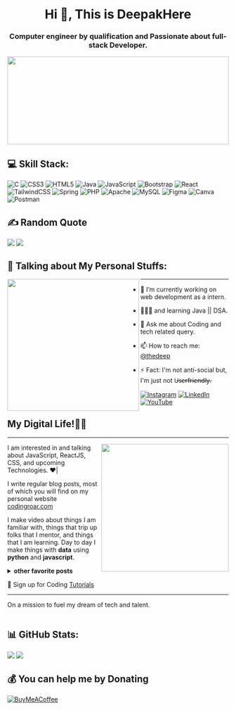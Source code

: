 <h1 align="center">Hi 👋, This is DeepakHere</h1>
<h3 align="center">Computer engineer by qualification and Passionate about full-stack Developer.</h3>
<img width="100%" height="200" src="https://media.licdn.com/dms/image/D4D16AQG4Zpj53ZHbEg/profile-displaybackgroundimage-shrink_350_1400/0/1685619062849?e=1695254400&v=beta&t=bvoNRIyHjha0ZT20FSEo255Ny_1M1D5oJOYw3eVogXQ">

<!-- <img width="100%"  src="https://user-images.githubusercontent.com/78081310/128008376-a11d98d7-19b9-4126-8d1e-827440a73e4d.png?raw=true"> 

<img width="100%" height="200" src="https://itsvg.in/hero.svg"> -->

## 💻 Skill Stack:
![C](https://img.shields.io/badge/c-%2300599C.svg?style=plastic&logo=c&logoColor=white) ![CSS3](https://img.shields.io/badge/css3-%231572B6.svg?style=plastic&logo=css3&logoColor=white) ![HTML5](https://img.shields.io/badge/html5-%23E34F26.svg?style=plastic&logo=html5&logoColor=white) ![Java](https://img.shields.io/badge/java-%23ED8B00.svg?style=plastic&logo=java&logoColor=white) ![JavaScript](https://img.shields.io/badge/javascript-%23323330.svg?style=plastic&logo=javascript&logoColor=%23F7DF1E) ![Bootstrap](https://img.shields.io/badge/bootstrap-%23563D7C.svg?style=plastic&logo=bootstrap&logoColor=white) ![React](https://img.shields.io/badge/react-%2320232a.svg?style=plastic&logo=react&logoColor=%2361DAFB) ![TailwindCSS](https://img.shields.io/badge/tailwindcss-%2338B2AC.svg?style=plastic&logo=tailwind-css&logoColor=white) ![Spring](https://img.shields.io/badge/spring-%236DB33F.svg?style=plastic&logo=spring&logoColor=white) ![PHP](https://img.shields.io/badge/php-%23777BB4.svg?style=plastic&logo=php&logoColor=white) ![Apache](https://img.shields.io/badge/apache-%23D42029.svg?style=plastic&logo=apache&logoColor=white) ![MySQL](https://img.shields.io/badge/mysql-%2300f.svg?style=plastic&logo=mysql&logoColor=white) 	![Figma](https://img.shields.io/badge/figma-%23F24E1E.svg?style=plastic&logo=figma&logoColor=white) ![Canva](https://img.shields.io/badge/Canva-%2300C4CC.svg?style=plastic&logo=Canva&logoColor=white) ![Postman](https://img.shields.io/badge/Postman-FF6C37?style=plastic&logo=postman&logoColor=white)

## ✍️ Random Quote
![](https://quotes-github-readme.vercel.app/api?type=horizontal&theme=radical) ![](https://github-readme-stats.vercel.app/api/top-langs/?username=Deepakhere&theme=merko&hide_border=false&include_all_commits=true&count_private=false&layout=compact)

  
  
<!-- Proudly created with GPRM ( https://gprm.itsvg.in ) -->
## 💫 Talking about My Personal Stuffs:
<p>
 <img width="300" align='left' src="https://gprm.itsvg.in/hpill.svg"></a>
</p>




---
- 🔭 I’m currently working on web development as a intern.
- 👨🏻‍💻 and learning Java || DSA.
- 💬 Ask me about Coding and tech related query.
- 📫 How to reach me: <a href="https://www.instagram.com/thedeep_14/">@thedeep</a>
- ⚡ Fact: I'm not anti-social but, I'm just not U̶s̶e̶r̶f̶r̶i̶e̶n̶d̶l̶y̶.

   [![Instagram](https://img.shields.io/badge/Instagram-%23E4405F.svg?logo=Instagram&logoColor=white)](https://instagram.com/thedeep14) [![LinkedIn](https://img.shields.io/badge/LinkedIn-%230077B5.svg?logo=linkedin&logoColor=white)](https://linkedin.com/in/deepgupta14) [![YouTube](https://img.shields.io/badge/YouTube-%23FF0000.svg?logo=YouTube&logoColor=white)](https://youtube.com/c/codingclasses) 


## My Digital Life!👨‍💻
---
<p>
 <img width="290" align='right' src="https://itsvg.in/hero.svg"></a>
</p>
<!-- https://user-images.githubusercontent.com/78081310/128000519-59d0a56a-4530-435c-81d7-b2c88857661c.gif?raw=true -->
I am interested in and talking about JavaScript, ReactJS, CSS, and upcoming Technologies. ♥️|

I write regular blog posts, most of which you will find on my personal website [codingroar.com](https://codingroar.blogspot.com)

I make video about things I am familiar with, things that trip up folks that I mentor, and things that I am learning.  Day to day I make things with **data** using **python** and **javascript**. 



<details>
 <summary><strong>other favorite posts</strong></summary>
 <a href="https://deepakhere.github.io/"><img width="400" height="250" src="https://user-images.githubusercontent.com/78081310/128003277-66d9d1a4-d7dd-433c-9ede-c87b9ebe57ab.png?raw=true"></a>
 <a href="https://youtu.be/fJdiJqzczN8/"><img width="400" height="250" src="https://user-images.githubusercontent.com/78081310/127996939-dbedb553-b77e-41ca-afbe-a070d336a3e1.png?raw=true"></a>
 
</details>



💌 Sign up for Coding [Tutorials](https://youtube.com/c/CodingClasses/)

---

On a mission to fuel my dream of tech and talent. 


| | | |
| :--: | :--: | :--: |

## 📊 GitHub Stats:
![](https://github-readme-stats.vercel.app/api?username=Deepakhere&theme=merko&hide_border=false&include_all_commits=true&count_private=false)
![](https://github-readme-streak-stats.herokuapp.com/?user=Deepakhere&theme=merko&hide_border=false)<br/>

## 💰 You can help me by Donating
  [![BuyMeACoffee](https://img.shields.io/badge/Buy%20Me%20a%20Coffee-ffdd00?style=for-the-badge&logo=buy-me-a-coffee&logoColor=black)](https://buymeacoffee.com/Cheers ) 


